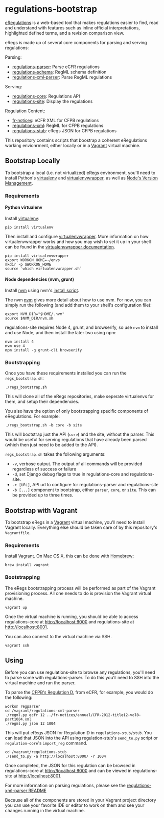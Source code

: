 # regulations-bootstrap

[eRegulations](http://cfpb.github.io/eRegulations) is a web-based tool 
that makes regulations easier to find, read and understand with 
features such as inline official interpretations, highlighted defined 
terms, and a revision comparison view.

eRegs is made up of several core components for parsing and serving
regulations:

Parsing:

* [regulations-parser](https://github.com/cfpb/regulations-parser): Parse eCFR regulations
* [regulations-schema](https://github.com/cfpb/regulations-schema): RegML schema definition
* [regulations-xml-parser](https://github.com/cfpb/regulations-xml-parser): Parse RegML regulations

Serving:

* [regulations-core](https://github.com/cfpb/regulations-core): Regulations API
* [regulations-site](https://github.com/cfpb/regulations-site): Display the regulations

Regulation Content:

* [fr-notices](https://github.com/cfpb/fr-notices): eCFR XML for CFPB regulations
* [regulations-xml](https://github.com/cfpb/regulations-xml): RegML for CFPB regulations 
* [regulations-stub](https://github.com/cfpb/regulations-stub): eRegs JSON for CFPB regulations

This repository contains scripts that boostrap a coherent eRegulations 
working envionrment, either locally or in a 
[Vagrant](https://www.vagrantup.com/) virtual machine.

## Bootstrap Locally

To bootstrap a local (i.e. not virtualized) eRegs environment, you'll
need to install Python's 
[virtualenv](https://virtualenv.readthedocs.org/en/latest/) 
and 
[virtualenvwrapper](https://virtualenvwrapper.readthedocs.org/en/latest/), 
as well as
[Node's Version Management](https://github.com/creationix/nvm).

### Requirements

#### Python virtualenv

Install [virtualenv](https://virtualenv.pypa.io/en/latest/):

```shell
pip install virtualenv
```

Then install and configure 
[virtualenvwrapper](https://virtualenvwrapper.readthedocs.org/en/latest/). 
More information on how virtualenvwrapper works and how you may wish to 
set it up in your shell can be found in the 
[virtualenvwrapper documentation](https://virtualenvwrapper.readthedocs.org/en/latest/install.html).

```shell
pip install virtualenvwrapper
export WORKON_HOME=~/envs
mkdir -p $WORKON_HOME
source `which virtualenvwrapper.sh`
```

#### Node dependencies (nvm, grunt)

Install [nvm](https://github.com/creationix/nvm) using nvm's 
[install script](https://github.com/creationix/nvm#install-script).

The nvm [nvm](https://github.com/creationix/nvm/blob/master/README.markdown) 
gives more detail about how to use nvm. For now, you can simply run the
following (and add them to your shell's configuration file):

```
export NVM_DIR="$HOME/.nvm"
source $NVM_DIR/nvm.sh
```

regulations-site requires Node 4, grunt, and browserify, so use `nvm` 
to install and use Node, and then install the later two using npm:


```
nvm install 4
nvm use 4
npm install -g grunt-cli browserify
```


### Bootstrapping

Once you have these requirements installed you can run the
`regs_bootstrap.sh`:

```shell
./regs_bootstrap.sh
```

This will clone all of the eRegs repositories, make seperate virtualenvs 
for them, and setup their dependencies.

You also have the option of only bootstrapping specific components of
eRegulations. For example:

```shell
./regs_bootstrap.sh -b core -b site
```

This will bootstrap just the API (`core`) and the site, without the
parser. This would be useful for serving regulations that have already
been parsed (which then just need to be added to the API).

`regs_bootstrap.sh` takes the following arguments:

* `-v`, verbose output. The output of all commands will be provided
  regardless of success or failure
* `-d`, set Django debug flags to true in regulations-core and
  regulations-site.
* `-c [URL]`, API url to configure for regulations-parser and
  regulations-site
* `-b [...]` component to bootstrap, either `parser`, `core`, or `site`.
  This can be provided up to three times.

## Bootstrap with Vagrant

To bootstrap eRegs in a [Vagrant](https://www.vagrantup.com/) virtual 
machine, you'll need to install Vagrant locally. Everything else should 
be taken care of by this repository's `Vagrantfile`.

### Requirements

Install [Vagrant](https://www.vagrantup.com/). On Mac OS X, this can be
done with [Homebrew](http://brew.sh):

```shell
brew install vagrant
```

### Bootstrapping

The eRegs bootstrapping process will be performed as part of the Vagrant
provisioning process. All one needs to do is provision the Vagrant
virtual machine. 

```shell
vagrant up
```

Once the virtual machine is running, you should be able to access
regulations-core at [http://localhost:8000](http://localhost:8000) and 
regulations-site at [http://localhost:8001](http://localhost:8001).

You can also connect to the virtual machine via SSH.

```shell
vagrant ssh
```

## Using

Before you can use regulations-site to browse any regulations, you'll
need to parse some with regulations-parser. To do this you'll need to
SSH into the virtual machine and run the parser. 

To parse the [CFPB's Regulation D](http://www.consumerfinance.gov/eregulations/1004), 
from eCFR, for example, you would do the following:

```shell
workon regparser
cd /vagrant/regulations-xml-parser
./regml.py ecfr 12 ../fr-notices/annual/CFR-2012-title12-vol8-part1004.xml
./regml.py json 12 1004
```

This will put eRegs JSON for Regulation D in `regulations-stub/stub`. You can
load that JSON into the API using regulation-stub's `send_to.py`
script or `regulation-core`'s `import_reg` command. 

```shell
cd /vagrant/regulations-stub
./send_to.py -a http://localhost:8000/ -r 1004
```

Once completed, the JSON for this regulation can be browsed in
regulations-core at [http://localhost:8000](http://localhost:8000) and
can be viewed in regulations-site at [http://localhost:8001](http://localhost:8001).

For more information on parsing regulations, please see the 
[regulations-xml-parser README](https://github.com/cfpb/regulations-xml-parser/blob/master/README.md)

Because all of the components are stored in your Vagrant project
directory you can use your favorite IDE or editor to work on them and
see your changes running in the virtual machine.


